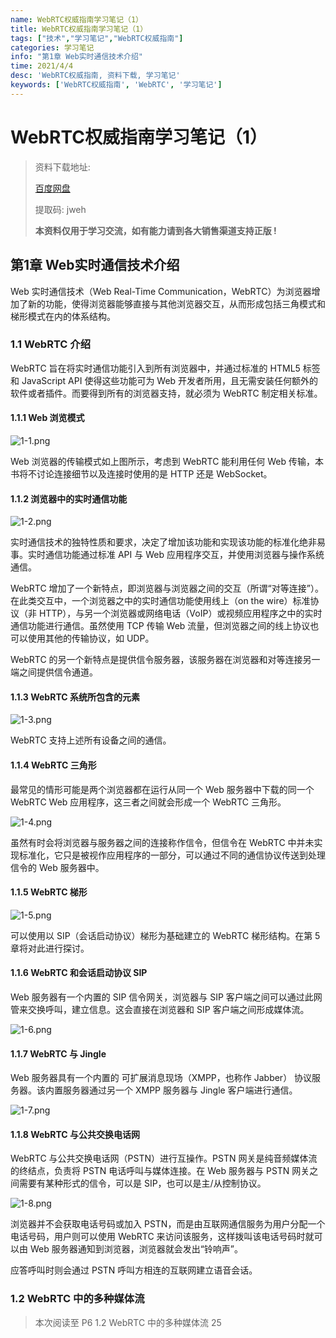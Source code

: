 ```yaml
---
name: WebRTC权威指南学习笔记（1）
title: WebRTC权威指南学习笔记（1）
tags: ["技术","学习笔记","WebRTC权威指南"]
categories: 学习笔记
info: "第1章 Web实时通信技术介绍"
time: 2021/4/4
desc: 'WebRTC权威指南, 资料下载, 学习笔记'
keywords: ['WebRTC权威指南', 'WebRTC', '学习笔记']
---
```


# WebRTC权威指南学习笔记（1）

> 资料下载地址:
>
> [百度网盘](https://pan.baidu.com/s/1c_lgO6C9EKRpJ-YMK4vjTg)
>
> 提取码: jweh
>
> **本资料仅用于学习交流，如有能力请到各大销售渠道支持正版 !**

## 第1章 Web实时通信技术介绍

Web 实时通信技术（Web Real-Time Communication，WebRTC）为浏览器增加了新的功能，使得浏览器能够直接与其他浏览器交互，从而形成包括三角模式和梯形模式在内的体系结构。

### 1.1 WebRTC 介绍

WebRTC 旨在将实时通信功能引入到所有浏览器中，并通过标准的 HTML5 标签和 JavaScript API 使得这些功能可为 Web 开发者所用，且无需安装任何额外的软件或者插件。而要得到所有的浏览器支持，就必须为 WebRTC 制定相关标准。

#### 1.1.1 Web 浏览模式

![1-1.png](./images/1-1.png)

Web 浏览器的传输模式如上图所示，考虑到 WebRTC 能利用任何 Web 传输，本书将不讨论连接细节以及连接时使用的是 HTTP 还是 WebSocket。

#### 1.1.2 浏览器中的实时通信功能

![1-2.png](./images/1-2.png)

实时通信技术的独特性质和要求，决定了增加该功能和实现该功能的标准化绝非易事。实时通信功能通过标准 API 与 Web 应用程序交互，并使用浏览器与操作系统通信。

WebRTC 增加了一个新特点，即浏览器与浏览器之间的交互（所谓“对等连接”）。在此类交互中，一个浏览器之中的实时通信功能使用线上（on the wire）标准协议（非 HTTP），与另一个浏览器或网络电话（VoIP）或视频应用程序之中的实时通信功能进行通信。虽然使用 TCP 传输 Web 流量，但浏览器之间的线上协议也可以使用其他的传输协议，如 UDP。

WebRTC 的另一个新特点是提供信令服务器，该服务器在浏览器和对等连接另一端之间提供信令通道。

#### 1.1.3 WebRTC 系统所包含的元素

![1-3.png](./images/1-3.png)

WebRTC 支持上述所有设备之间的通信。

#### 1.1.4 WebRTC 三角形

最常见的情形可能是两个浏览器都在运行从同一个 Web 服务器中下载的同一个 WebRTC Web 应用程序，这三者之间就会形成一个 WebRTC 三角形。

![1-4.png](./images/1-4.png)

虽然有时会将浏览器与服务器之间的连接称作信令，但信令在 WebRTC 中并未实现标准化，它只是被视作应用程序的一部分，可以通过不同的通信协议传送到处理信令的 Web 服务器中。

#### 1.1.5 WebRTC 梯形

![1-5.png](./images/1-5.png)

可以使用以 SIP（会话启动协议）梯形为基础建立的 WebRTC 梯形结构。在第 5 章将对此进行探讨。

#### 1.1.6 WebRTC 和会话启动协议 SIP

Web 服务器有一个内置的 SIP 信令网关，浏览器与 SIP 客户端之间可以通过此网管来交换呼叫，建立信息。这会直接在浏览器和 SIP 客户端之间形成媒体流。

![1-6.png](./images/1-6.png)

#### 1.1.7 WebRTC 与 Jingle

Web 服务器具有一个内置的 可扩展消息现场（XMPP，也称作 Jabber） 协议服务器。该内置服务器通过另一个 XMPP 服务器与 Jingle 客户端进行通信。

![1-7.png](./images/1-7.png)

#### 1.1.8 WebRTC 与公共交换电话网

WebRTC 与公共交换电话网（PSTN）进行互操作。PSTN 网关是纯音频媒体流的终结点，负责将 PSTN 电话呼叫与媒体连接。在 Web 服务器与 PSTN 网关之间需要有某种形式的信令，可以是 SIP，也可以是主/从控制协议。

![1-8.png](./images/1-8.png)

浏览器并不会获取电话号码或加入 PSTN，而是由互联网通信服务为用户分配一个电话号码，用户则可以使用 WebRTC 来访问该服务，这样拨叫该电话号码时就可以由 Web 服务器通知到浏览器，浏览器就会发出“铃响声”。

应答呼叫时则会通过 PSTN 呼叫方相连的互联网建立语音会话。

### 1.2 WebRTC 中的多种媒体流











> 本次阅读至 P6 1.2 WebRTC 中的多种媒体流 25